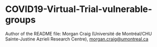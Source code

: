 # COVID19-Virtual-Trial-vulnerable-groups
Author of the README file: Morgan Craig (Université de Montréal/CHU Sainte-Justine Azrieli Research Centre), morgan.craig@umontreal.ca
